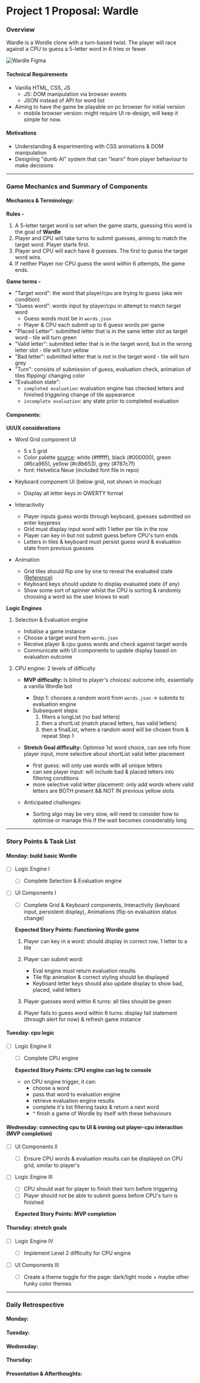 # Project 1 Proposal: Wardle

### Overview

Wardle is a Wordle clone with a turn-based twist. The player will race against a CPU to guess a 5-letter word in 6 tries or fewer.

![Wardle Figma](/Wardle.png)

#### Technical Requirements

- Vanilla HTML, CSS, JS
  - JS: DOM manipulation via browser events
  - JSON instead of API for word list
- Aiming to have the game be playable on pc browser for initial version
  - mobile browser version: might require UI re-design, will keep it simple for now.

#### Motivations

- Understanding & experimenting with CSS animations & DOM manipulation
- Designing "dumb AI" system that can "learn" from player behaviour to make decisions

---

### Game Mechanics and Summary of Components

#### Mechanics & Terminology:

**Rules -**

1. A 5-letter target word is set when the game starts, guessing this word is the goal of **Wardle**
2. Player and CPU will take turns to submit guesses, aiming to match the target word. Player starts first.
3. Player and CPU will each have 6 guesses. The first to guess the target word wins.
4. If neither Player nor CPU guess the word within 6 attempts, the game ends.

**Game terms -**

- "Target word": the word that player/cpu are trying to guess (aka win condition)
- "Guess word": words input by player/cpu in attempt to match target word
  - Guess words must be in `words.json`
  - Player & CPU each submit up to 6 guess words per game
- "Placed Letter": submitted letter that is in the same letter slot as target word - tile will turn green
- "Valid letter": submitted letter that is in the target word, but in the wrong letter slot - tile will turn yellow
- "Bad letter": submitted letter that is not in the target word - tile will turn grey
- "Turn": consists of submission of guess, evaluation check, animation of tiles flipping/ changing color
- "Evaluation state":
  - `completed evaluation`: evaluation engine has checked letters and finished triggering change of tile appearance
  - `incomplete evaluation`: any state prior to completed evaluation

#### Components:

**UI/UX considerations**

- Word Grid component UI

  - 5 x 5 grid
  - Color palette [source](https://www.color-hex.com/color-palette/1012607): white (#ffffff), black (#000000), green (#6ca965), yellow (#c8b653), grey (#787c7f)
  - font: Helvetica Neue (included font file in repo)

- Keyboard component UI (below grid, not shown in mockup)

  - Display all letter keys in QWERTY format

- Interactivity

  - Player inputs guess words through keyboard, guesses submitted on enter keypress
  - Grid must display input word with 1 letter per tile in the row
  - Player can key in but not submit guess before CPU's turn ends
  - Letters in tiles & keyboard must persist guess word & evaluation state from previous guesses

- Animation
  - Grid tiles should flip one by one to reveal the evaluated state ([Reference](https://tobiasahlin.com/spinkit/))
  - Keyboard keys should update to display evaluated state (if any)
  - Show some sort of spinner whilst the CPU is sorting & randomly choosing a word so the user knows to wait

**Logic Engines**

1. Selection & Evaluation engine

   - Initialise a game instance
   - Choose a target word from `words.json`
   - Receive player & cpu guess words and check against target words
   - Communicate with UI components to update display based on evaluation outcome

2. CPU engine: 2 levels of difficulty

   - **MVP difficulty:** Is blind to player's choices/ outcome info, essentially a vanilla Wordle bot

     - Step 1: chooses a random word from `words.json` -> submits to evaluation engine
     - Subsequent steps:
       1. filters a longList (no bad letters)
       2. then a shortList (match placed letters, has valid letters)
       3. then a finalList, where a random word will be chosen from & repeat Step 1

   - **Stretch Goal difficulty:** Optimise 1st word choice, can see info from player input, more selective about shortList valid letter placement

     - first guess: will only use words with all unique letters
     - can see player input: will include bad & placed letters into filtering conditions
     - more selective valid letter placement: only add words where valid letters are BOTH present && NOT IN previous yellow slots

   - Anticipated challenges:
     - Sorting algo may be very slow, will need to consider how to optimise or manage this if the wait becomes considerably long

---

### Story Points & Task List

#### Monday: build basic Wordle

- [ ] Logic Engine I

  - [ ] Complete Selection & Evaluation engine

- [ ] UI Components I

  - [ ] Complete Grid & Keyboard components, Interactivity (keyboard input, persistent display), Animations (flip on evaluation status change)

  **Expected Story Points: Functioning Wordle game**

  1. Player can key in a word: should display in correct row, 1 letter to a tile
  2. Player can submit word:

     - Eval engine must return evaluation results
     - Tile flip animation & correct styling should be displayed
     - Keyboard letter keys should also update display to show bad, placed, valid letters

  3. Player guesses word within 6 turns: all tiles should be green
  4. Player fails to guess word within 6 turns: display fail statement (through alert for now) & refresh game instance

#### Tuesday: cpu logic

- [ ] Logic Engine II

  - [ ] Complete CPU engine

  **Expected Story Points: CPU engine can log to console**

  - on CPU engine trigger, it can:
    - choose a word
    - pass that word to evaluation engine
    - retrieve evaluation engine results
    - complete it's list filtering tasks & return a next word
    - ^ finish a game of Wordle by itself with these behaviours

#### Wednesday: connecting cpu to UI & ironing out player-cpu interaction (MVP completion)

- [ ] UI Components II

  - [ ] Ensure CPU words & evaluation results can be displayed on CPU grid, similar to player's

- [ ] Logic Engine III

  - [ ] CPU should wait for player to finish their turn before triggering
  - [ ] Player should not be able to submit guess before CPU's turn is finished

  **Expected Story Points: MVP completion**

#### Thursday: stretch goals

- [ ] Logic Engine IV

  - [ ] Implement Level 2 difficulty for CPU engine

- [ ] UI Components III

  - [ ] Create a theme toggle for the page: dark/light mode + maybe other funky color themes

---

### Daily Retrospective

#### Monday:

#### Tuesday:

#### Wednesday:

#### Thursday:

#### Presentation & Afterthoughts:
